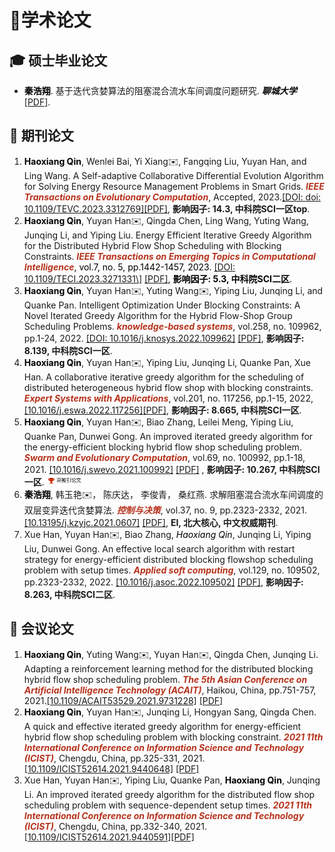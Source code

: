 <h1>📖学术论文</h1>

<h2>🎓 硕士毕业论文</h2>
<ul>
    <li>
        <span style="color:black"><strong>秦浩翔</strong></strong></span>. 基于迭代贪婪算法的阻塞混合流水车间调度问题研究. <span style="color:black" id="Master_Thesis"><em><strong>聊城大学</strong></em></span> <a href="/pdf/Master_Thesis.pdf">[PDF]</a>.
    </li>
</ul>

<h2>📝 期刊论文</h2>

<ol>
    <li>
        <span style="color:black"><strong>Haoxiang Qin</strong></strong></span>, Wenlei Bai, Yi Xiang✉️, Fangqing Liu, Yuyan Han, and Ling Wang. A Self-adaptive Collaborative Differential Evolution Algorithm for Solving Energy Resource Management Problems in Smart Grids. <span style="color:#b6321c" id="TEVC"><em><strong>IEEE Transactions on Evolutionary Computation</strong></em></span>, Accepted, 2023.<a href="https://ieeexplore.ieee.org/document/10242385">[DOI: doi: 10.1109/TEVC.2023.3312769]</a><a href="/pdf/SADEA_ERM.pdf">[PDF]</a>, <strong>影响因子: 14.3, 中科院SCI一区top</strong>.
    </li>
    <li>
        <span style="color:black"><strong>Haoxiang Qin</strong></span>, Yuyan Han✉️, Qingda Chen, Ling Wang, Yuting Wang, Junqing Li, and Yiping Liu. Energy Efficient Iterative Greedy Algorithm for the Distributed Hybrid Flow Shop Scheduling with Blocking Constraints. <span style="color:black"> <span style="color:#b6321c" id="TETCI"><em><strong>IEEE Transactions on Emerging Topics in Computational Intelligence</strong></em></span>, vol.7, no. 5, pp.1442-1457, 2023. <a href="https://ieeexplore.ieee.org/document/10121391">[DOI: 10.1109/TECI.2023.3271331\]</a> <a href="/pdf/DBHFSP_TETCI.pdf">[PDF]</a>, <strong>影响因子: 5.3, 中科院SCI二区</strong>.
    </li>
    <li>
        <span style="color:black"><strong>Haoxiang Qin</strong></span>, Yuyan Han✉️, Yuting Wang✉️, Yiping Liu, Junqing Li, and Quanke Pan. Intelligent Optimization Under Blocking Constraints: A Novel Iterated Greedy Algorithm for the Hybrid Flow-Shop Group Scheduling Problems. <span style="color:#b6321c"><em><strong>knowledge-based systems</strong></em></span>, vol.258, no. 109962, pp.1-24, 2022. <a href="https://www.sciencedirect.com/science/article/pii/S0950705122010553">[DOI: 10.1016/j.knosys.2022.109962]</a>  <a href="/pdf/DBHFSP_KBS.pdf">[PDF]</a>, <strong>影响因子: 8.139, 中科院SCI一区</strong>.
    </li>
    <li>
        <span style="color:black"><strong>Haoxiang Qin</strong></span>, Yuyan Han✉️, Yiping Liu, Junqing Li, Quanke Pan, Xue Han. A collaborative iterative greedy algorithm for the scheduling of distributed heterogeneous hybrid flow shop with blocking constraints. <span style="color:#b6321c"><em><strong>Expert Systems with Applications</strong></em></span>, vol.201, no. 117256, pp.1-15, 2022, <a href="https://www.sciencedirect.com/science/article/abs/pii/S0957417422006315">[10.1016/j.eswa.2022.117256]</a><a href="/pdf/DBHFSP_ESWA.pdf">[PDF]</a>, <strong>影响因子: 8.665, 中科院SCI一区</strong>.
    </li>
    <li>
        <span style="color:black"><strong>Haoxiang Qin</strong></span>, Yuyan Han✉️, Biao Zhang, Leilei Meng, Yiping Liu, Quanke Pan, Dunwei Gong. An improved iterated greedy algorithm for the energy-efficient blocking hybrid flow shop scheduling problem. <span style="color:#b6321c"><em><strong>Swarm and Evolutionary Computation</strong></em></span>, vol.69, no. 100992, pp.1-18, 2021. <a href="https://www.sciencedirect.com/science/article/abs/pii/S2210650221001541">[10.1016/j.swevo.2021.100992]</a> <a href="/pdf/BHFSP_SWEVO.pdf">[PDF]</a> , <strong>影响因子: 10.267, 中科院SCI一区</strong>. <img src='images/highly_cn.png' alt="highly_cn" width="12%">
    </li>
    <li>
        <span style="color:black"><b>秦浩翔</b></span>, 韩玉艳✉️， 陈庆达， 李俊青， 桑红燕. 求解阻塞混合流水车间调度的双层变异迭代贪婪算法. <span style="color:#b6321c"><em><strong>控制与决策</strong></em></span>, vol.37, no. 9, pp.2323-2332, 2021. <a href="https://kns.cnki.net/kcms2/article/abstract?v=pbvOL2cnFbIphAMVPFs9TwXrLQnIRXiVSTC5Nf7PsYIP51Sms43Ofyi4uGCjYngsqmVi19Jb98swIXlbf58A0JcGn48k0Xf2rcITBBWmSk-b5AbixEoY9Qydn0EHnv38qhA7C7ZfGELsu21tRVeY4A==&uniplatform=NZKPT&language=CHS">[10.13195/j.kzyjc.2021.0607]</a>  <a href="/pdf/BHFSP_CAD.pdf">[PDF]</a>, <strong>EI, 北大核心, 中文权威期刊</strong>.
    </li>
    <li>
         Xue Han, Yuyan Han✉️, Biao Zhang, <span style="color:black"><em>Haoxiang Qin</em></span>, Junqing Li, Yiping Liu, Dunwei Gong. An effective local search algorithm with restart strategy for energy-efficient distributed blocking flowshop scheduling problem with setup times. <span style="color:#b6321c"><em><strong>Applied soft computing</strong></em></span>, vol.129, no. 109502, pp.2323-2332, 2022. <a href="https://www.sciencedirect.com/science/article/abs/pii/S1568494622005920?via%3Dihub">[10.1016/j.asoc.2022.109502]</a> <a href="/pdf/DBFSP_ASOC.pdf">[PDF]</a>, <strong>影响因子: 8.263, 中科院SCI二区</strong>.
    </li>
</ol>
<h2>
    💬 会议论文
</h2>
<ol>
    <li>
        <span style="color:black"><strong>Haoxiang Qin</strong></span>, Yuting Wang✉️, Yuyan Han✉️, Qingda Chen, Junqing Li. Adapting a reinforcement learning method for the distributed blocking hybrid flow shop scheduling problem. <span style="color:#b6321c"><em><strong>The 5th Asian Conference on Artificial Intelligence Technology (ACAIT)</strong></em></span>, Haikou, China, pp.751-757, 2021.<a href="https://ieeexplore.ieee.org/abstract/document/9731228">[10.1109/ACAIT53529.2021.9731228]</a> <a href="/pdf/ACAIT2021.pdf">[PDF]</a> 
    </li>
    <li>
        <span style="color:black"><strong>Haoxiang Qin</strong></span>, Yuyan Han✉️, Junqing Li, Hongyan Sang, Qingda Chen. A quick and effective iterated greedy algorithm for energy-efficient hybrid flow shop scheduling problem with blocking constraint. <span style="color:#b6321c"><em><strong>2021 11th International Conference on Information Science and Technology (ICIST)</strong></em></span>, Chengdu, China, pp.325-331, 2021. <a href="https://ieeexplore.ieee.org/abstract/document/9440648">[10.1109/ICIST52614.2021.9440648]</a>  <a href="/pdf/ICIST_qin2021.pdf">[PDF]</a>  
    </li>
    <li>
        Xue Han, Yuyan Han✉️, Yiping Liu, Quanke Pan, <span style="color:black"><strong>Haoxiang Qin</strong></span>, Junqing Li. An improved iterated greedy algorithm for the distributed flow shop scheduling problem with sequence-dependent setup times. <span style="color:#b6321c"><em><strong>2021 11th International Conference on Information Science and Technology (ICIST)</strong></em></span>, Chengdu, China, pp.332-340, 2021. <a href="https://ieeexplore.ieee.org/document/9440591">[10.1109/ICIST52614.2021.9440591]</a><a href="/pdf/ICIST_han2021.pdf">[PDF]</a>
    </li>
</ol>

